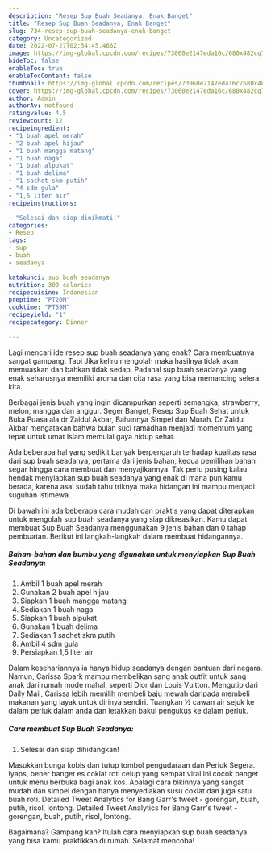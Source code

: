```yaml
---
description: "Resep Sup Buah Seadanya, Enak Banget"
title: "Resep Sup Buah Seadanya, Enak Banget"
slug: 734-resep-sup-buah-seadanya-enak-banget
category: Uncategorized
date: 2022-07-27T02:54:45.466Z
image: https://img-global.cpcdn.com/recipes/73060e2147eda16c/680x482cq70/sup-buah-seadanya-foto-resep-utama.jpg
hideToc: false
enableToc: true
enableTocContent: false
thumbnail: https://img-global.cpcdn.com/recipes/73060e2147eda16c/680x482cq70/sup-buah-seadanya-foto-resep-utama.jpg
cover: https://img-global.cpcdn.com/recipes/73060e2147eda16c/680x482cq70/sup-buah-seadanya-foto-resep-utama.jpg
author: Admin
authorAv: notfound
ratingvalue: 4.5
reviewcount: 12
recipeingredient:
- "1 buah apel merah"
- "2 buah apel hijau"
- "1 buah mangga matang"
- "1 buah naga"
- "1 buah alpukat"
- "1 buah delima"
- "1 sachet skm putih"
- "4 sdm gula"
- "1,5 liter air"
recipeinstructions:

- "Selesai dan siap dinikmati!"
categories:
- Resep
tags:
- sup
- buah
- seadanya

katakunci: sup buah seadanya 
nutrition: 300 calories
recipecuisine: Indonesian
preptime: "PT20M"
cooktime: "PT59M"
recipeyield: "1"
recipecategory: Dinner

---
```



Lagi mencari ide resep sup buah seadanya yang enak? Cara membuatnya sangat gampang. Tapi Jika keliru mengolah maka hasilnya tidak akan memuaskan dan bahkan tidak sedap. Padahal sup buah seadanya yang enak seharusnya memiliki aroma dan cita rasa yang bisa memancing selera kita.


Berbagai jenis buah yang ingin dicampurkan seperti semangka, strawberry, melon, mangga dan anggur. Seger Banget, Resep Sup Buah Sehat untuk Buka Puasa ala dr Zaidul Akbar, Bahannya Simpel dan Murah. Dr Zaidul Akbar mengatakan bahwa bulan suci ramadhan menjadi momentum yang tepat untuk umat Islam memulai gaya hidup sehat.

Ada beberapa hal yang sedikit banyak berpengaruh terhadap kualitas rasa dari sup buah seadanya, pertama dari jenis bahan, kedua pemilihan bahan segar hingga cara membuat dan menyajikannya. Tak perlu pusing kalau hendak menyiapkan sup buah seadanya yang enak di mana pun kamu berada, karena asal sudah tahu triknya maka hidangan ini mampu menjadi suguhan istimewa.


Di bawah ini ada beberapa cara mudah dan praktis yang dapat diterapkan untuk mengolah sup buah seadanya yang siap dikreasikan. Kamu dapat membuat Sup Buah Seadanya menggunakan 9 jenis bahan dan 0 tahap pembuatan. Berikut ini langkah-langkah dalam membuat hidangannya.

<!--inarticleads1-->

##### Bahan-bahan dan bumbu yang digunakan untuk menyiapkan Sup Buah Seadanya:

1. Ambil 1 buah apel merah
1. Gunakan 2 buah apel hijau
1. Siapkan 1 buah mangga matang
1. Sediakan 1 buah naga
1. Siapkan 1 buah alpukat
1. Gunakan 1 buah delima
1. Sediakan 1 sachet skm putih
1. Ambil 4 sdm gula
1. Persiapkan 1,5 liter air


Dalam kesehariannya ia hanya hidup seadanya dengan bantuan dari negara. Namun, Carissa Spark mampu membelikan sang anak outfit untuk sang anak dari rumah mode mahal, seperti Dior dan Louis Vuitton. Mengutip dari Daily Mail, Carissa lebih memilih membeli baju mewah daripada membeli makanan yang layak untuk dirinya sendiri. Tuangkan ½ cawan air sejuk ke dalam periuk dalam anda dan letakkan bakul pengukus ke dalam periuk. 

<!--inarticleads2-->

##### Cara membuat Sup Buah Seadanya:


1. Selesai dan siap dihidangkan!

Masukkan bunga kobis dan tutup tombol pengudaraan dan Periuk Segera. Iyaps, bener banget es coklat roti celup yang sempat viral ini cocok banget untuk menu berbuka bagi anak kos. Apalagi cara bikinnya yang sangat mudah dan simpel dengan hanya menyediakan susu coklat dan juga satu buah roti. Detailed Tweet Analytics for Bang Garr&#39;s tweet - gorengan, buah, putih, risol, lontong. Detailed Tweet Analytics for Bang Garr&#39;s tweet - gorengan, buah, putih, risol, lontong. 

Bagaimana? Gampang kan? Itulah cara menyiapkan sup buah seadanya yang bisa kamu praktikkan di rumah. Selamat mencoba!
